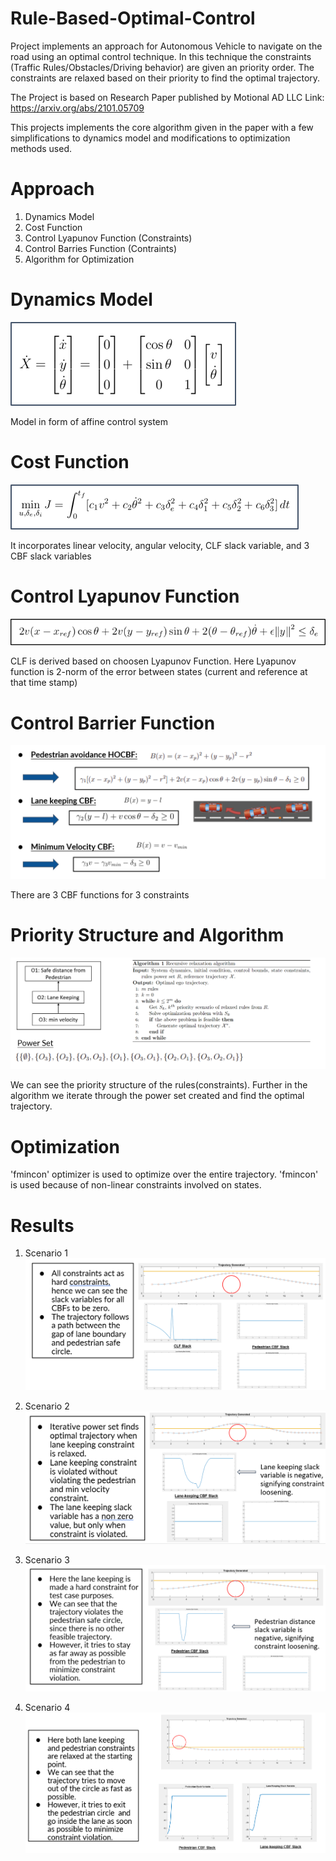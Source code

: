 # Rule-Based-Optimal-Control
Project implements an approach for Autonomous Vehicle to navigate on the road using an optimal control technique. In this technique the constraints (Traffic Rules/Obstacles/Driving behavior) are given an priority order. The constraints are relaxed based on their priority to find the optimal trajectory.

The Project is based on Research Paper published by Motional AD LLC 
Link: https://arxiv.org/abs/2101.05709

This projects implements the core algorithm given in the paper with a few simplifications to dynamics model and modifications to optimization methods used. 

# Approach
1. Dynamics Model
2. Cost Function
3. Control Lyapunov Function (Constraints)
4. Control Barries Function (Contraints)
5. Algorithm for Optimization

# Dynamics Model
![image](./Images/model.png)

Model in form of affine control system

# Cost Function
![image](./Images/cost.png)

It incorporates linear velocity, angular velocity, CLF slack variable, and 3 CBF slack variables

# Control Lyapunov Function
![image](./Images/clf.png)

CLF is derived based on choosen Lyapunov Function. Here Lyapunov function is 2-norm of the error between states (current and reference at that time stamp)

# Control Barrier Function
![image](./Images/cbf.png)

There are 3 CBF functions for 3 constraints

# Priority Structure and Algorithm
![image](./Images/algo.png)

We can see the priority structure of the rules(constraints).
Further in the algorithm we iterate through the power set created and find the optimal trajectory.

# Optimization
'fmincon' optimizer is used to optimize over the entire trajectory. 'fmincon' is used because of non-linear constraints involved on states.

# Results
1. Scenario 1
![image](./Images/scenario1.png)



2. Scenario 2
![image](./Images/scenario2.png)



3. Scenario 3
![image](./Images/scenario3.png)



4. Scenario 4
![image](./Images/scenario4.png)


